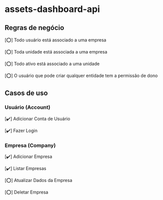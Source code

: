 # assets-dashboard-api

## Regras de negócio

[⭕] Todo usuário está associado a uma empresa

[⭕] Toda unidade está associada a uma empresa

[⭕] Todo ativo está associado a uma unidade

[⭕] O usuário que pode criar qualquer entidade tem a permissão de dono

## Casos de uso

### Usuário (Account)

[✔️] Adicionar Conta de Usuário

[✔️] Fazer Login

### Empresa (Company)

[✔️] Adicionar Empresa

[✔️] Listar Empresas

[⭕] Atualizar Dados da Empresa

[⭕] Deletar Empresa
